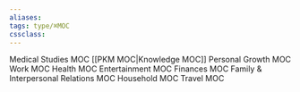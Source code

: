 ```yaml
---
aliases:
tags: type/⌘MOC 
cssclass: 
---
```


Medical Studies MOC
[[PKM MOC|Knowledge MOC]]
Personal Growth MOC
Work MOC
Health MOC
Entertainment MOC
Finances MOC
Family & Interpersonal Relations MOC
Household MOC
Travel MOC